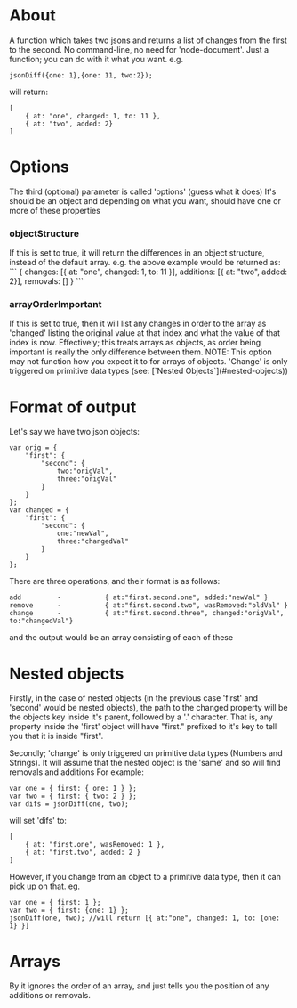 # About

A function which takes two jsons and returns a list of changes from the first to the second. No command-line, no need for 'node-document'. Just a function; you can do with it what you want.
e.g.
```
jsonDiff({one: 1},{one: 11, two:2});
```
will return: 
```
[
	{ at: "one", changed: 1, to: 11 },
	{ at: "two", added: 2}
]
```

# Options
The third (optional) parameter is called 'options' (guess what it does)
It's should be an object and depending on what you want, should have one or more of these properties
<h3>objectStructure</h3>
If this is set to true, it will return the differences in an object structure, instead of the default array.
e.g. the above example would be returned as:
```
{
	changes: [{ at: "one", changed: 1, to: 11 }],
	additions: [{ at: "two", added: 2}],
	removals: []
}
```
<h3>arrayOrderImportant</h3>
If this is set to true, then it will list any changes in order to the array as 'changed' listing the original value at that index and what the value of that index is now. Effectively; this treats arrays as objects, as order being important is really the only difference between them.
NOTE: This option may not function how you expect it to for arrays of objects. 'Change' is only triggered on primitive data types (see: [`Nested Objects`](#nested-objects))

# Format of output

Let's say we have two json objects:
```
var orig = { 
	"first": { 
		"second": { 
			two:"origVal", 
			three:"origVal" 
		} 
	} 
};
var changed = { 
	"first": { 
		"second": { 
			one:"newVal", 
			three:"changedVal" 
		} 
	} 
};
```

There are three operations, and their format is as follows:
```
add			-			{ at:"first.second.one", added:"newVal" }
remove		-			{ at:"first.second.two", wasRemoved:"oldVal" }
change		-			{ at:"first.second.three", changed:"origVal", to:"changedVal"}
```

and the output would be an array consisting of each of these

# Nested objects

Firstly, in the case of nested objects (in the previous case 'first' and 'second' would be nested objects), the path to the changed property will be the objects key inside it's parent, followed by a '.' character. That is, any property inside the 'first' object will have "first." prefixed to it's key to tell you that it is inside "first".

Secondly; 'change' is only triggered on primitive data types (Numbers and Strings). It will assume that the nested object is the 'same' and so will find removals and additions
For example:
```
var one = { first: { one: 1 } };
var two = { first: { two: 2 } };
var difs = jsonDiff(one, two);
```
will set 'difs' to:
```
[
	{ at: "first.one", wasRemoved: 1 },
	{ at: "first.two", added: 2 }
]
```

However, if you change from an object to a primitive data type, then it can pick up on that.
eg.
```
var one = { first: 1 };
var two = { first: {one: 1} };
jsonDiff(one, two); //will return [{ at:"one", changed: 1, to: {one: 1} }]
```

# Arrays

By it ignores the order of an array, and just tells you the position of any additions or removals.